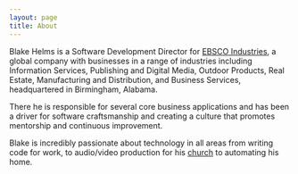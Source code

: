 ```yaml
---
layout: page
title: About
---
```

Blake Helms is a Software Development Director for [EBSCO Industries](https://www.ebscoind.com/), a global company with businesses in a range of industries including Information Services, Publishing and Digital Media, Outdoor Products, Real Estate, Manufacturing and Distribution, and Business Services, headquartered in Birmingham, Alabama.

There he is responsible for several core business applications and has been a driver for software craftsmanship and creating a culture that promotes mentorship and continuous improvement.

Blake is incredibly passionate about technology in all areas from writing code for work, to audio/video production for his [church](https://yourgracelife.com/) to automating his home.